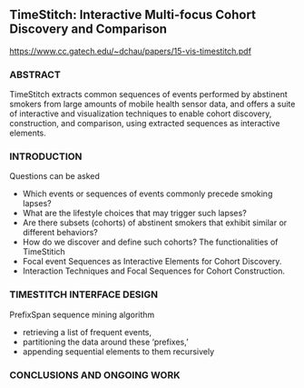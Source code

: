 ##  TimeStitch: Interactive Multi-focus Cohort Discovery and Comparison

https://www.cc.gatech.edu/~dchau/papers/15-vis-timestitch.pdf
### ABSTRACT
TimeStitch extracts common sequences of events performed by abstinent smokers from large amounts of mobile health sensor data, and offers a suite of interactive and visualization techniques to enable cohort discovery, construction, and comparison, using extracted sequences as interactive elements.
### INTRODUCTION
Questions can be asked
* Which events or sequences of events commonly precede smoking lapses? 
* What are the lifestyle choices that may trigger such lapses? 
* Are there subsets (cohorts) of abstinent smokers that exhibit similar or different behaviors? 
* How do we discover and define such cohorts? 
The functionalities of TimeStitich
* Focal event Sequences as Interactive Elements for Cohort Discovery. 
* Interaction Techniques and Focal Sequences for Cohort Construction.
### TIMESTITCH INTERFACE DESIGN
PrefixSpan sequence mining algorithm  
* retrieving a list of frequent events, 
* partitioning the data around these ‘prefixes,’ 
* appending sequential elements to them recursively
### CONCLUSIONS AND ONGOING WORK
